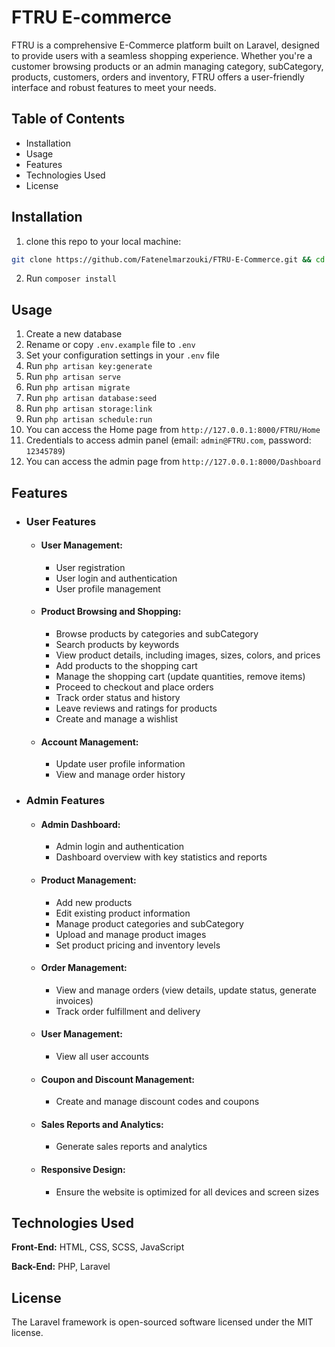 
# FTRU E-commerce

FTRU is a comprehensive E-Commerce platform built on Laravel, designed to provide users with a seamless shopping experience. Whether you're a customer browsing products or an admin managing category, subCategory, products, customers, orders and inventory, FTRU offers a user-friendly interface and robust features to meet your needs.

## Table of Contents
* Installation
* Usage
* Features
* Technologies Used
* License


## Installation
1. clone this repo to your local machine: 

```bash
git clone https://github.com/Fatenelmarzouki/FTRU-E-Commerce.git && cd FTRU-E-Commerce
```
2. Run `composer install`

## Usage
1. Create a new database
2. Rename or copy `.env.example` file to `.env`
3. Set your configuration settings in your `.env` file
4. Run `php artisan key:generate`
5. Run `php artisan serve`
6. Run `php artisan migrate`
7. Run `php artisan database:seed`
8. Run `php artisan storage:link`
9. Run `php artisan schedule:run`
10. You can access the Home page from `http://127.0.0.1:8000/FTRU/Home`
11. Credentials to access admin panel (email: `admin@FTRU.com`, password: `12345789`)
12. You can access the admin page from `http://127.0.0.1:8000/Dashboard`

## Features
* ### User Features
    * #### __User Management:__
        * User registration
        * User login and authentication
        * User profile management 
    * #### __Product Browsing and Shopping:__
        * Browse products by categories and subCategory
        * Search products by keywords
        * View product details, including images,  sizes, colors, and prices
        * Add products to the shopping cart
        * Manage the shopping cart (update quantities, remove items)
        * Proceed to checkout and place orders
        * Track order status and history
        * Leave reviews and ratings for products
        * Create and manage a wishlist
    * #### __Account Management:__
        * Update user profile information
        * View and manage order history

* ### Admin Features
    * #### __Admin Dashboard:__
        * Admin login and authentication
        * Dashboard overview with key statistics and  reports
    * #### __Product Management:__
        * Add new products
        * Edit existing product information
        * Manage product categories and subCategory
        * Upload and manage product images
        * Set product pricing and inventory levels
    * #### __Order Management:__
        * View and manage orders (view details, update status, generate invoices)
        * Track order fulfillment and delivery
    * #### __User Management:__
        * View all user accounts
    * #### __Coupon and Discount Management:__
        * Create and manage discount codes and coupons
    * #### __Sales Reports and Analytics:__
        * Generate sales reports and analytics
    * #### __Responsive Design:__
        * Ensure the website is optimized for all devices and screen sizes

## Technologies Used
**Front-End:** HTML, CSS, SCSS, JavaScript

**Back-End:** PHP, Laravel

## License
The Laravel framework is open-sourced software licensed under the MIT license.








